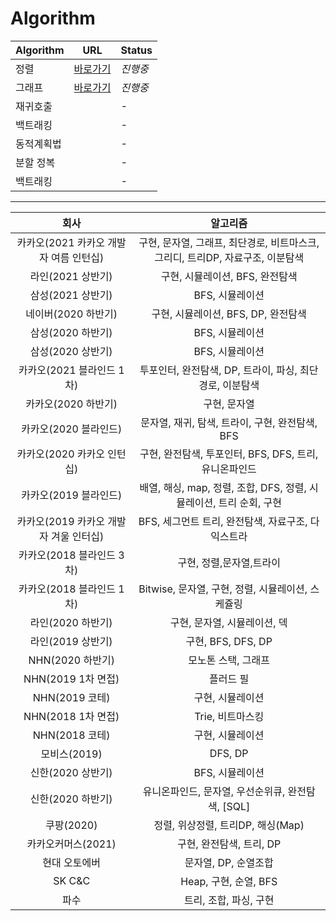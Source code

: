# Algorithm

| Algorithm | URL | Status |
| ------ | ------ | -----|
| 정렬 | [바로가기](https://github.com/ssooynn/Algorithm/tree/main/%EC%A0%95%EB%A0%AC) | *진행중*|
| 그래프 | [바로가기](https://github.com/ssooynn/Algorithm/tree/main/%EA%B7%B8%EB%9E%98%ED%94%84) |*진행중*|
| 재귀호출 |  |*-*|
| 백트래킹 |  |*-*|
| 동적계획법 | |*-*|
| 분할 정복 | |*-*|
| 백트래킹 | |*-*|


---
|회사|알고리즘|
|:--:|:--:|
|카카오(2021 카카오 개발자 여름 인턴십)|구현, 문자열, 그래프, 최단경로, 비트마스크, 그리디, 트리DP, 자료구조, 이분탐색|
|라인(2021 상반기)|구현, 시뮬레이션, BFS, 완전탐색|
|삼성(2021 상반기)|BFS, 시뮬레이션|
|네이버(2020 하반기)|구현, 시뮬레이션, BFS, DP, 완전탐색|
|삼성(2020 하반기)|BFS, 시뮬레이션|
|삼성(2020 상반기)|BFS, 시뮬레이션|
|카카오(2021 블라인드 1차)|투포인터, 완전탐색, DP, 트라이, 파싱, 최단경로, 이분탐색|
|카카오(2020 하반기)|구현, 문자열|
|카카오(2020 블라인드)|문자열, 재귀, 탐색, 트라이, 구현, 완전탐색, BFS|
|카카오(2020 카카오 인턴십)|구현, 완전탐색, 투포인터, BFS, DFS, 트리, 유니온파인드 |
|카카오(2019 블라인드)|배열, 해싱, map, 정렬, 조합, DFS, 정렬, 시뮬레이션, 트리 순회, 구현|
|카카오(2019 카카오 개발자 겨울 인터십)| BFS, 세그먼트 트리, 완전탐색, 자료구조, 다익스트라 |
|카카오(2018 블라인드 3차)|구현, 정렬,문자열,트라이|
|카카오(2018 블라인드 1차)|Bitwise, 문자열, 구현, 정렬, 시뮬레이션, 스케쥴링|
|라인(2020 하반기)|구현, 문자열, 시뮬레이션, 덱|
|라인(2019 상반기)|구현, BFS, DFS, DP|
|NHN(2020 하반기)|모노톤 스택, 그래프|
|NHN(2019 1차 면접)|플러드 필|
|NHN(2019 코테)|구현, 시뮬레이션|
|NHN(2018 1차 면접)|Trie, 비트마스킹|
|NHN(2018 코테)|구현, 시뮬레이션|
|모비스(2019)| DFS, DP|
|신한(2020 상반기)|BFS, 시뮬레이션|
|신한(2020 하반기)|유니온파인드, 문자열, 우선순위큐, 완전탐색, [SQL]|
|쿠팡(2020)|정렬, 위상정렬, 트리DP, 해싱(Map)|
|카카오커머스(2021)|구현, 완전탐색, 트리, DP|
|현대 오토에버|문자열, DP, 순열조합|
|SK C&C|Heap, 구현, 순열, BFS|
|파수|트리, 조합, 파싱, 구현|
